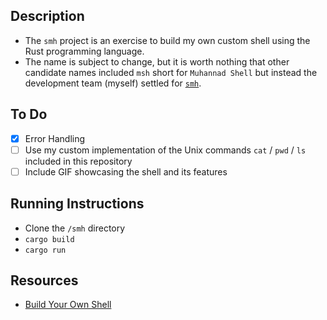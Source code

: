 ## Description
- The `smh` project is an exercise to build my own custom shell using the Rust programming language.
- The name is subject to change, but it is worth nothing that other candidate names included `msh` short for `Muhannad Shell` but instead the development team (myself) settled for [`smh`](https://www.urbandictionary.com/define.php?term=smh).

## To Do
- [x] Error Handling
- [ ] Use my custom implementation of the Unix commands `cat` / `pwd` / `ls` included in this repository
- [ ] Include GIF showcasing the shell and its features

## Running Instructions
- Clone the `/smh` directory
- `cargo build`
- `cargo run`

## Resources
- [Build Your Own Shell](https://www.joshmcguigan.com/blog/build-your-own-shell-rust/)
